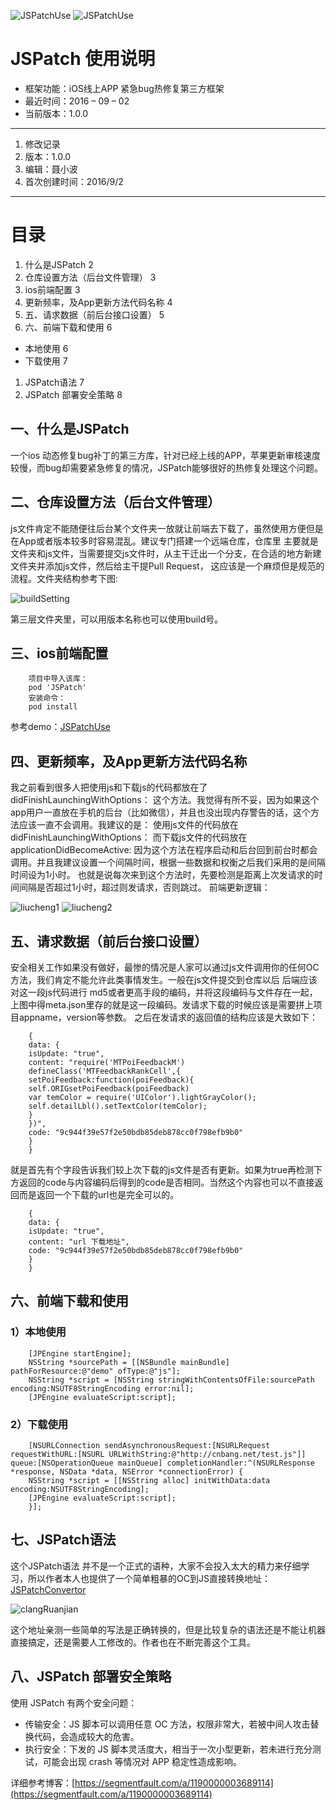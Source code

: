![JSPatchUse](https://img.shields.io/badge/build-passing-green.svg)
![JSPatchUse](https://img.shields.io/badge/LICENSE-MIT-brightgreen.svg)

# JSPatch 使用说明

* 框架功能：iOS线上APP 紧急bug热修复第三方框架
* 最近时间：2016 – 09 – 02                        
* 当前版本：1.0.0                                

*************

1. 修改记录
1. 版本：1.0.0
1. 编辑：聂小波
1. 首次创建时间：2016/9/2

*************


# 目录
1. 什么是JSPatch	2
1. 仓库设置方法（后台文件管理）	3
1. ios前端配置	3
1. 更新频率，及App更新方法代码名称	4
1. 五、请求数据（前后台接口设置）	5
1. 六、前端下载和使用	6
* 本地使用	6
* 下载使用	7
1. JSPatch语法	7
1. JSPatch 部署安全策略	8


## 一、什么是JSPatch 

一个ios 动态修复bug补丁的第三方库，针对已经上线的APP，苹果更新审核速度较慢，而bug却需要紧急修复的情况，JSPatch能够很好的热修复处理这个问题。

## 二、仓库设置方法（后台文件管理）

js文件肯定不能随便往后台某个文件夹一放就让前端去下载了，虽然使用方便但是在App或者版本较多时容易混乱。建议专门搭建一个远端仓库，仓库里 主要就是文件夹和js文件，当需要提交js文件时，从主干迁出一个分支，在合适的地方新建文件夹并添加js文件，然后给主干提Pull Request， 这应该是一个麻烦但是规范的流程。文件夹结构参考下图:

![buildSetting](https://github.com/niexiaobo/JSPatchUse/JSPatchInstructionsForUse/image/buildSetting.png)

第三层文件夹里，可以用版本名称也可以使用build号。

## 三、ios前端配置

        项目中导入该库：
        pod 'JSPatch'
        安装命令：
        pod install
        
参考demo：[JSPatchUse](https://github.com/niexiaobo/JSPatchUse)

## 四、更新频率，及App更新方法代码名称

我之前看到很多人把使用js和下载js的代码都放在了didFinishLaunchingWithOptions： 这个方法。我觉得有所不妥，因为如果这个app用户一直放在手机的后台（比如微信），并且也没出现内存警告的话，这个方法应该一直不会调用。我建议的是： 使用js文件的代码放在didFinishLaunchingWithOptions： 而下载js文件的代码放在applicationDidBecomeActive: 因为这个方法在程序启动和后台回到前台时都会调用。并且我建议设置一个间隔时间，根据一些数据和权衡之后我们采用的是间隔时间设为1小时。 也就是说每次来到这个方法时，先要检测是距离上次发请求的时间间隔是否超过1小时，超过则发请求，否则跳过。
前端更新逻辑：

![liucheng1](https://github.com/niexiaobo/JSPatchUse/JSPatchInstructionsForUse/image/liucheng1.png)
![liucheng2](https://github.com/niexiaobo/JSPatchUse/JSPatchInstructionsForUse/image/liucheng2.png)


## 五、请求数据（前后台接口设置）

安全相关工作如果没有做好，最惨的情况是人家可以通过js文件调用你的任何OC方法，我们肯定不能允许此类事情发生。一般在js文件提交到仓库以后 后端应该对这一段js代码进行 md5或者更高手段的编码，并将这段编码与文件存在一起，上图中得meta.json里存的就是这一段编码。发请求下载的时候应该是需要拼上项目appname，version等参数。
之后在发请求的返回值的结构应该是大致如下：

        {
        data: {
        isUpdate: "true",
        content: "require('MTPoiFeedbackM')
        defineClass('MTFeedbackRankCell',{
        setPoiFeedback:function(poiFeedback){
        self.ORIGsetPoiFeedback(poiFeedback)
        var temColor = require('UIColor').lightGrayColor();
        self.detailLbl().setTextColor(temColor);
        }
        })",
        code: "9c944f39e57f2e50bdb85deb878cc0f798efb9b0"
        }
        }


就是首先有个字段告诉我们较上次下载的js文件是否有更新。如果为true再检测下方返回的code与内容编码后得到的code是否相同。当然这个内容也可以不直接返回而是返回一个下载的url也是完全可以的。

        {
        data: {
        isUpdate: "true",
        content: "url 下载地址",
        code: "9c944f39e57f2e50bdb85deb878cc0f798efb9b0"
        }
        }


## 六、前端下载和使用
### 1）本地使用

        [JPEngine startEngine];
        NSString *sourcePath = [[NSBundle mainBundle] pathForResource:@"demo" ofType:@"js"];
        NSString *script = [NSString stringWithContentsOfFile:sourcePath encoding:NSUTF8StringEncoding error:nil];
        [JPEngine evaluateScript:script];


### 2）下载使用


        [NSURLConnection sendAsynchronousRequest:[NSURLRequest requestWithURL:[NSURL URLWithString:@"http://cnbang.net/test.js"]] queue:[NSOperationQueue mainQueue] completionHandler:^(NSURLResponse *response, NSData *data, NSError *connectionError) {
        NSString *script = [[NSString alloc] initWithData:data encoding:NSUTF8StringEncoding];
        [JPEngine evaluateScript:script];
        }];


## 七、JSPatch语法

这个JSPatch语法 并不是一个正式的语种，大家不会投入太大的精力来仔细学习，所以作者本人也提供了一个简单粗暴的OC到JS直接转换地址：[JSPatchConvertor](http://bang590.github.io/JSPatchConvertor/)

![clangRuanjian](https://github.com/niexiaobo/JSPatchUse/JSPatchInstructionsForUse/image/clangRuanjian.png)

这个地址亲测一些简单的写法是正确转换的，但是比较复杂的语法还是不能让机器直接搞定，还是需要人工修改的。作者也在不断完善这个工具。

## 八、JSPatch 部署安全策略

使用 JSPatch 有两个安全问题：

* 传输安全：JS 脚本可以调用任意 OC 方法，权限非常大，若被中间人攻击替换代码，会造成较大的危害。
* 执行安全：下发的 JS 脚本灵活度大，相当于一次小型更新，若未进行充分测试，可能会出现 crash 等情况对 APP 稳定性造成影响。

详细参考博客：[https://segmentfault.com/a/1190000003689114](https://segmentfault.com/a/1190000003689114)


